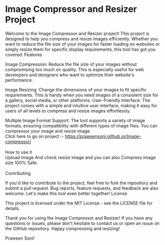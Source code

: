 # Image Compressor and Resizer Project
Welcome to the Image Compressor and Resizer project! This project is designed to help you compress and resize images efficiently. Whether you want to reduce the file size of your images for faster loading on websites or simply resize them for specific display requirements, this tool has got you covered.
Features

Image Compression: Reduce the file size of your images without compromising too much on quality. This is especially useful for web developers and designers who want to optimize their website's performance.

Image Resizing: Change the dimensions of your images to fit specific requirements. This is handy when you need images of a consistent size for a gallery, social media, or other platforms.
User-Friendly Interface: The project comes with a simple and intuitive user interface, making it easy for users of all levels to compress and resize images effortlessly.

Multiple Image Format Support: The tool supports a variety of image formats, ensuring compatibility with different types of image files.
You can compressor your image and resize image.<br>
Click here to go on project :- https://praweensoni.github.io/Image-compressor/<br><br>
How to use it
<br>Upload Image And check resize image and you can also Compress image size
100% Safe.
<br><br>
Contributing

If you'd like to contribute to the project, feel free to fork the repository and submit a pull request. Bug reports, feature requests, and feedback are also welcome. Let's make this tool even better together!
License

This project is licensed under the MIT License - see the LICENSE file for details.

Thank you for using the Image Compressor and Resizer! If you have any questions or issues, please don't hesitate to contact us or open an issue on the GitHub repository. Happy compressing and resizing!

Praween Soni!
